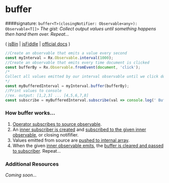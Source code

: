 # buffer
####signature: `buffer<T>(closingNotifier: Observable<any>): Observable<T[]>`
*The gist: Collect output values until something happens then hand them over. Repeat...*

( [jsBin](http://jsbin.com/fazimarajo/edit?js,console,output) | [jsFiddle](https://jsfiddle.net/qg6qfqLz/27/) | [official docs](http://reactivex.io/rxjs/class/es6/Observable.js~Observable.html#instance-method-buffer) )

```js
//Create an observable that emits a value every second
const myInterval = Rx.Observable.interval(1000);
//Create an observable that emits every time document is clicked
const bufferBy = Rx.Observable.fromEvent(document, 'click');
/*
Collect all values emitted by our interval observable until we click document. This will cause the bufferBy Observable to emit a value, satisfying the buffer. Pass us all collected values since last buffer as an array.
*/
const myBufferedInterval = myInterval.buffer(bufferBy);
//Print values to console
//ex. output: [1,2,3] ... [4,5,6,7,8]
const subscribe = myBufferedInterval.subscribe(val => console.log(' Buffered Values:', val));
```

### How buffer works...
1. [Operator subscribes to source observable](https://github.com/ReactiveX/rxjs/blob/master/src/operator/buffer.ts#L55).
2. An [inner subscriber is created](https://github.com/ReactiveX/rxjs/blob/master/src/util/subscribeToResult.ts#L21) and [subscribed to the given inner observable](https://github.com/ReactiveX/rxjs/blob/master/src/util/subscribeToResult.ts#L33), or closing notififier.
3. Values emitted from source are [pushed to internal array](https://github.com/ReactiveX/rxjs/blob/master/src/operator/buffer.ts#L73).
4. When the given [inner observable emits](https://github.com/ReactiveX/rxjs/blob/master/src/InnerSubscriber.ts#L17), the [buffer is cleared and passed to subscriber](https://github.com/ReactiveX/rxjs/blob/master/src/operator/buffer.ts#L76-L82). Repeat...

### Additional Resources
*Coming soon...*